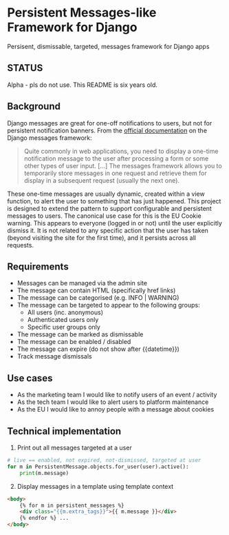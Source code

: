 # Persistent Messages-like Framework for Django

Persisent, dismissable, targeted, messages framework for Django apps

## STATUS

Alpha - pls do not use. This README is six years old.

## Background

Django messages are great for one-off notifications to users, but not for persistent notification
banners. From the
[official documentation](https://docs.djangoproject.com/en/1.11/ref/contrib/messages/) on the Django
messages framework:

> Quite commonly in web applications, you need to display a one-time notification message to the
> user after processing a form or some other types of user input. [...] The messages framework
> allows you to temporarily store messages in one request and retrieve them for display in a
> subsequent request (usually the next one).

These one-time messages are usually dynamic, created within a view function, to alert the user to
something that has just happened. This project is designed to extend the pattern to support
configurable and persistent messages to users. The canonical use case for this is the EU Cookie
warning. This appears to everyone (logged in or not) until the user explicitly dismiss it. It is not
related to any specific action that the user has taken (beyond visiting the site for the first
time), and it persists across all requests.

## Requirements

-   Messages can be managed via the admin site
-   The message can contain HTML (specifically href links)
-   The message can be categorised (e.g. INFO | WARNING)
-   The message can be targeted to appear to the following groups:
    -   All users (inc. anonymous)
    -   Authenticated users only
    -   Specific user groups only
-   The message can be marked as dismissable
-   The message can be enabled / disabled
-   The message can expire (do not show after {{datetime}})
-   Track message dismissals

## Use cases

-   As the marketing team I would like to notify users of an event / activity
-   As the tech team I would like to alert users to platform maintenance
-   As the EU I would like to annoy people with a message about cookies

## Technical implementation

1. Print out all messages targeted at a user

```python
# live == enabled, not expired, not-dismissed, targeted at user
for m in PersistentMessage.objects.for_user(user).active():
    print(m.message)
```

2. Display messages in a template using template context

```html
<body>
    {% for m in persistent_messages %}
    <div class="{{m.extra_tags}}">{{ m.message }}</div>
    {% endfor %} ...
</body>
```
